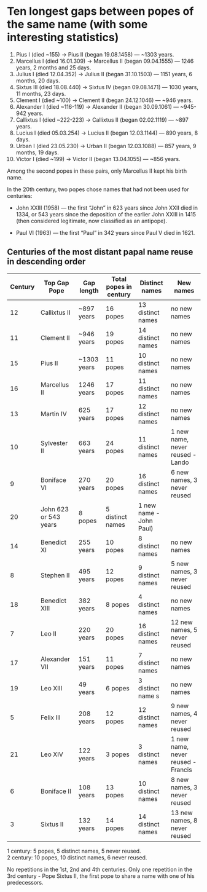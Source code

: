 # Ten longest gaps between popes of the same name (with some interesting statistics)  
  
1. Pius I (died \~155) → Pius II (began 19.08.1458) — \~1303 years.  
2. Marcellus I (died 16.01.309) → Marcellus II (began 09.04.1555) — 1246 years, 2 months and 25 days.  
3. Julius I (died 12.04.352) → Julius II (began 31.10.1503) — 1151 years, 6 months, 20 days.  
4. Sixtus III (died 18.08.440) → Sixtus IV (began 09.08.1471) — 1030 years, 11 months, 23 days.  
5. Clement I (died \~100) → Clement II (began 24.12.1046) — \~946 years.  
6. Alexander I (died ~116-119) → Alexander II (began 30.09.1061) — \~945-942 years.  
7. Callixtus I (died \~222-223) → Callixtus II (began 02.02.1119) — \~897 years.  
8. Lucius I (died 05.03.254) → Lucius II (began 12.03.1144) — 890 years, 8 days.  
9. Urban I (died 23.05.230) → Urban II (began 12.03.1088) — 857 years, 9 months, 19 days.  
10. Victor I (died \~199) → Victor II (began 13.04.1055) — \~856 years.  
  
Among the second popes in these pairs, only Marcellus II kept his birth name.  
  
In the 20th century, two popes chose names that had not been used for centuries:  
  
- John XXIII (1958) — the first “John” in 623 years since John XXII died in 1334, or 543 years since the deposition of the earlier John XXIII in 1415 (then considered legitimate, now classified as an antipope).  
  
- Paul VI (1963) — the first “Paul” in 342 years since Paul V died in 1621.  
  
## Centuries of the most distant papal name reuse in descending order  
  
|Century | Top Gap Pope | Gap length | Total popes in century | Distinct names | New names |  
|--|--|--|--|--|--|  
| 12 | Callixtus II  | \~897 years   | 16 popes | 13 distinct names | no new names |  
| 11 | Clement II  | \~946 years   | 19 popes | 14 distinct names | no new names |  
| 15 | Pius II  | \~1303 years   | 11 popes | 10 distinct names | no new names |  
| 16 | Marcellus II  | 1246 years   | 17 popes | 11 distinct names | no new names |  
| 13 | Martin IV  | 625 years   | 17 popes | 12 distinct names | no new names |  
| 10 | Sylvester II  | 663 years   | 24 popes | 11 distinct names | 1 new name, never reused - Lando |  
| 9 | Boniface VI  | 270 years   | 20 popes | 16 distinct names | 6 new names, 3 never reused |  
| 20 | John 623 or 543 years  | 8 popes   | 5 distinct names | 1 new name - John Paul)  
| 14 | Benedict XI  | 255 years   | 10 popes | 8 distinct names | no new names |  
| 8 | Stephen II  | 495 years   | 12 popes | 9 distinct names | 5 new names, 3 never reused |  
| 18 | Benedict XIII  | 382 years   | 8 popes | 4 distinct names | no new names |  
| 7 | Leo II  | 220 years   | 20 popes | 16 distinct names | 12 new names, 5 never reused |  
| 17 | Alexander VII  | 151 years   | 11 popes| 7 distinct names | no new names |  
| 19 | Leo XIII  | 49 years   | 6 popes | 3 distinct name s| no new names |  
| 5 | Felix III  | 208 years   | 12 popes | 12 distinct names | 9 new names, 4 never reused |  
| 21 | Leo XIV  | 122 years   | 3 popes | 3 distinct names | 1 new name, never reused - Francis |  
| 6 | Boniface II  | 108 years   | 13 popes | 10 distinct names | 8 new names, 3 never reused |  
| 3 | Sixtus II  | 132 years   | 14 popes | 14 distinct names | 13 new names, 8 never reused |  
  
1 century: 5 popes, 5 distinct names, 5 never reused.  
2 century: 10 popes, 10 distinct names, 6 never reused.  
  
No repetitions in the 1st, 2nd and 4th centuries. Only one repetition in the 3rd century - Pope Sixtus II, the first pope to share a name with one of his predecessors.  
